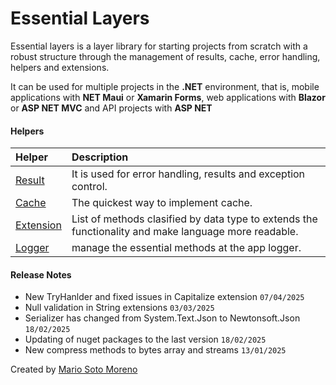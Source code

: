 # Essential Layers

Essential layers is a layer library for starting projects from scratch with a robust structure through the management of results, cache, error handling, helpers and extensions.

It can be used for multiple projects in the **.NET** environment, that is, mobile applications with **NET Maui** or **Xamarin Forms**, web applications with **Blazor** or **ASP NET MVC** and API projects with **ASP NET**

#### Helpers

| Helper | Description |
| :- | :- |
| [Result](/EssentialLayers/Helpers/Result) | It is used for error handling, results and exception control. |
| [Cache](/EssentialLayers/Helpers/Cache) | The quickest way to implement cache. |
| [Extension](EssentialLayers/Helpers/Extension) | List of methods clasified by data type to extends the functionality and make language more readable. |
| [Logger](/EssentialLayers/Helpers/Logger) | manage the essential methods at the app logger. |

#### Release Notes
 - New TryHanlder and fixed issues in Capitalize extension `07/04/2025`
 - Null validation in String extensions `03/03/2025`
 - Serializer has changed from System.Text.Json to Newtonsoft.Json `18/02/2025`
 - Updating of nuget packages to the last version `18/02/2025`
 - New compress methods to bytes array and streams `13/01/2025`

Created by [Mario Soto Moreno](https://github.com/MatProgrammerSM)